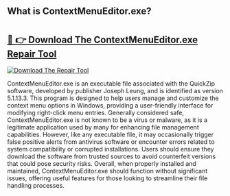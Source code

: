 ## What is ContextMenuEditor.exe? 

# <h2><a href="https://exedetect.com/download.php?ContextMenuEditor.exe">🔗 👉 Download The ContextMenuEditor.exe Repair Tool</a></h2>

[![Download The Repair Tool](https://exedetect.com/download-button.jpg)](https://exedetect.com/download.php?ContextMenuEditor.exe)

ContextMenuEditor.exe is an executable file associated with the QuickZip software, developed by publisher Joseph Leung, and is identified as version 5.1.13.3. This program is designed to help users manage and customize the context menu options in Windows, providing a user-friendly interface for modifying right-click menu entries. Generally considered safe, ContextMenuEditor.exe is not known to be a virus or malware, as it is a legitimate application used by many for enhancing file management capabilities. However, like any executable file, it may occasionally trigger false positive alerts from antivirus software or encounter errors related to system compatibility or corrupted installations. Users should ensure they download the software from trusted sources to avoid counterfeit versions that could pose security risks. Overall, when properly installed and maintained, ContextMenuEditor.exe should function without significant issues, offering useful features for those looking to streamline their file handling processes.